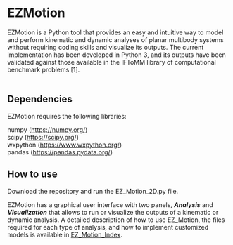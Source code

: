 # EZMotion

EZMotion is a Python tool that provides an easy and intuitive way to model and perform kinematic and dynamic analyses of planar multibody systems without requiring coding skills and visualize its outputs. The current implementation has been developed in Python 3, and its outputs have been validated against those available in the IFToMM library of computational benchmark problems [1].
<br>
<br>

## Dependencies

EZMotion requires the following libraries:

numpy (https://numpy.org/) <br>
scipy (https://scipy.org/) <br>
wxpython (https://www.wxpython.org/) <br>
pandas (https://pandas.pydata.org/)
<br>
## How to use

Download the repository and run the EZ_Motion_2D.py file. 

EZMotion has a graphical user interface with two panels, ***Analysis*** and ***Visualization*** that allows to run or visualize the outputs of a kinematic or dynamic analysis. A detailed description of how to use EZ_Motion, the files required for each type of analysis, and how to implement customized models is available in [EZ_Motion_Index](https://htmlpreview.github.io/?https://github.com/iroupa/EZMotion/blob/main/docs/index.html). 
